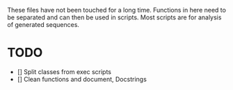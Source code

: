 These files have not been touched for a long time.
Functions in here need to be separated and can then be used in scripts.
Most scripts are for analysis of generated sequences.

# TODO

- [] Split classes from exec scripts
- [] Clean functions and document, Docstrings

